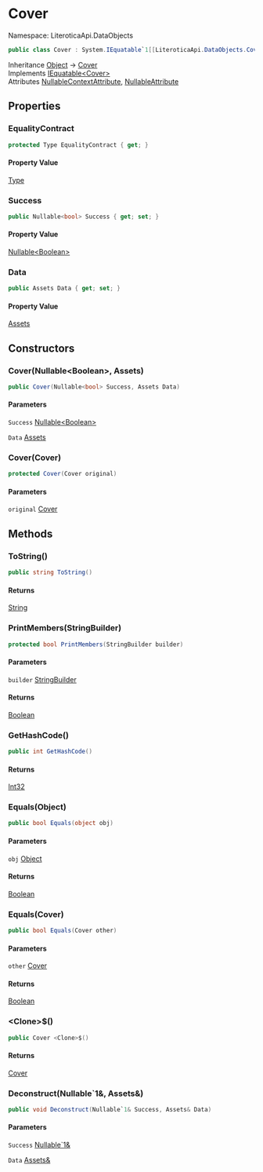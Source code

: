 # Cover

Namespace: LiteroticaApi.DataObjects

```csharp
public class Cover : System.IEquatable`1[[LiteroticaApi.DataObjects.Cover, LiteroticaApi, Version=1.0.0.0, Culture=neutral, PublicKeyToken=null]]
```

Inheritance [Object](https://docs.microsoft.com/en-us/dotnet/api/system.object) → [Cover](./literoticaapi/dataobjects/cover.md)<br>
Implements [IEquatable&lt;Cover&gt;](https://docs.microsoft.com/en-us/dotnet/api/system.iequatable-1)<br>
Attributes [NullableContextAttribute](./system/runtime/compilerservices/nullablecontextattribute.md), [NullableAttribute](./system/runtime/compilerservices/nullableattribute.md)

## Properties

### **EqualityContract**

```csharp
protected Type EqualityContract { get; }
```

#### Property Value

[Type](https://docs.microsoft.com/en-us/dotnet/api/system.type)<br>

### **Success**

```csharp
public Nullable<bool> Success { get; set; }
```

#### Property Value

[Nullable&lt;Boolean&gt;](https://docs.microsoft.com/en-us/dotnet/api/system.nullable-1)<br>

### **Data**

```csharp
public Assets Data { get; set; }
```

#### Property Value

[Assets](./literoticaapi/dataobjects/assets.md)<br>

## Constructors

### **Cover(Nullable&lt;Boolean&gt;, Assets)**

```csharp
public Cover(Nullable<bool> Success, Assets Data)
```

#### Parameters

`Success` [Nullable&lt;Boolean&gt;](https://docs.microsoft.com/en-us/dotnet/api/system.nullable-1)<br>

`Data` [Assets](./literoticaapi/dataobjects/assets.md)<br>

### **Cover(Cover)**

```csharp
protected Cover(Cover original)
```

#### Parameters

`original` [Cover](./literoticaapi/dataobjects/cover.md)<br>

## Methods

### **ToString()**

```csharp
public string ToString()
```

#### Returns

[String](https://docs.microsoft.com/en-us/dotnet/api/system.string)<br>

### **PrintMembers(StringBuilder)**

```csharp
protected bool PrintMembers(StringBuilder builder)
```

#### Parameters

`builder` [StringBuilder](https://docs.microsoft.com/en-us/dotnet/api/system.text.stringbuilder)<br>

#### Returns

[Boolean](https://docs.microsoft.com/en-us/dotnet/api/system.boolean)<br>

### **GetHashCode()**

```csharp
public int GetHashCode()
```

#### Returns

[Int32](https://docs.microsoft.com/en-us/dotnet/api/system.int32)<br>

### **Equals(Object)**

```csharp
public bool Equals(object obj)
```

#### Parameters

`obj` [Object](https://docs.microsoft.com/en-us/dotnet/api/system.object)<br>

#### Returns

[Boolean](https://docs.microsoft.com/en-us/dotnet/api/system.boolean)<br>

### **Equals(Cover)**

```csharp
public bool Equals(Cover other)
```

#### Parameters

`other` [Cover](./literoticaapi/dataobjects/cover.md)<br>

#### Returns

[Boolean](https://docs.microsoft.com/en-us/dotnet/api/system.boolean)<br>

### **&lt;Clone&gt;$()**

```csharp
public Cover <Clone>$()
```

#### Returns

[Cover](./literoticaapi/dataobjects/cover.md)<br>

### **Deconstruct(Nullable`1&, Assets&)**

```csharp
public void Deconstruct(Nullable`1& Success, Assets& Data)
```

#### Parameters

`Success` [Nullable`1&](https://docs.microsoft.com/en-us/dotnet/api/system.nullable-1&)<br>

`Data` [Assets&](./literoticaapi/dataobjects/assets&.md)<br>
